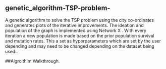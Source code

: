 ## genetic_algorithm-TSP-problem-
A genetic algorithm to solve the TSP problem using the city co-ordinates and generates plots of the iterative improvements. 
The ideation and population of the graph is implemented using Network X .
With every iteration a new population is made based on the prior population survival and mutation rates. This a set as hyperparameters which are set by the user depending and may need to be changed depending on the dataset being used..

##Algroithim Walkthrough.

